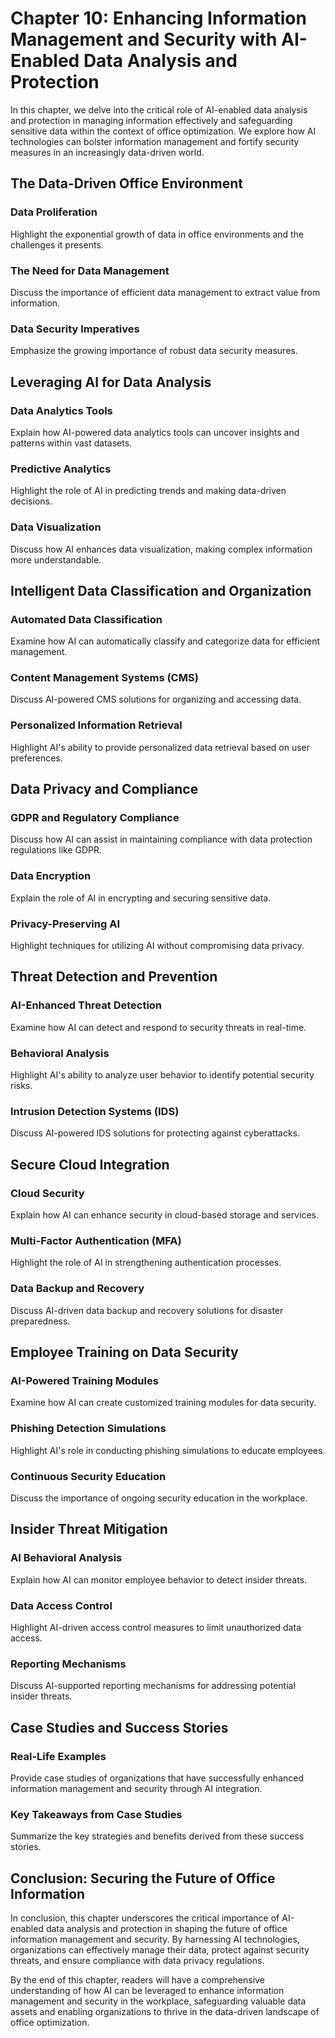 Chapter 10: Enhancing Information Management and Security with AI-Enabled Data Analysis and Protection
======================================================================================================

In this chapter, we delve into the critical role of AI-enabled data analysis and protection in managing information effectively and safeguarding sensitive data within the context of office optimization. We explore how AI technologies can bolster information management and fortify security measures in an increasingly data-driven world.

The Data-Driven Office Environment
----------------------------------

### Data Proliferation

Highlight the exponential growth of data in office environments and the challenges it presents.

### The Need for Data Management

Discuss the importance of efficient data management to extract value from information.

### Data Security Imperatives

Emphasize the growing importance of robust data security measures.

Leveraging AI for Data Analysis
-------------------------------

### Data Analytics Tools

Explain how AI-powered data analytics tools can uncover insights and patterns within vast datasets.

### Predictive Analytics

Highlight the role of AI in predicting trends and making data-driven decisions.

### Data Visualization

Discuss how AI enhances data visualization, making complex information more understandable.

Intelligent Data Classification and Organization
------------------------------------------------

### Automated Data Classification

Examine how AI can automatically classify and categorize data for efficient management.

### Content Management Systems (CMS)

Discuss AI-powered CMS solutions for organizing and accessing data.

### Personalized Information Retrieval

Highlight AI's ability to provide personalized data retrieval based on user preferences.

Data Privacy and Compliance
---------------------------

### GDPR and Regulatory Compliance

Discuss how AI can assist in maintaining compliance with data protection regulations like GDPR.

### Data Encryption

Explain the role of AI in encrypting and securing sensitive data.

### Privacy-Preserving AI

Highlight techniques for utilizing AI without compromising data privacy.

Threat Detection and Prevention
-------------------------------

### AI-Enhanced Threat Detection

Examine how AI can detect and respond to security threats in real-time.

### Behavioral Analysis

Highlight AI's ability to analyze user behavior to identify potential security risks.

### Intrusion Detection Systems (IDS)

Discuss AI-powered IDS solutions for protecting against cyberattacks.

Secure Cloud Integration
------------------------

### Cloud Security

Explain how AI can enhance security in cloud-based storage and services.

### Multi-Factor Authentication (MFA)

Highlight the role of AI in strengthening authentication processes.

### Data Backup and Recovery

Discuss AI-driven data backup and recovery solutions for disaster preparedness.

Employee Training on Data Security
----------------------------------

### AI-Powered Training Modules

Examine how AI can create customized training modules for data security.

### Phishing Detection Simulations

Highlight AI's role in conducting phishing simulations to educate employees.

### Continuous Security Education

Discuss the importance of ongoing security education in the workplace.

Insider Threat Mitigation
-------------------------

### AI Behavioral Analysis

Explain how AI can monitor employee behavior to detect insider threats.

### Data Access Control

Highlight AI-driven access control measures to limit unauthorized data access.

### Reporting Mechanisms

Discuss AI-supported reporting mechanisms for addressing potential insider threats.

Case Studies and Success Stories
--------------------------------

### Real-Life Examples

Provide case studies of organizations that have successfully enhanced information management and security through AI integration.

### Key Takeaways from Case Studies

Summarize the key strategies and benefits derived from these success stories.

Conclusion: Securing the Future of Office Information
-----------------------------------------------------

In conclusion, this chapter underscores the critical importance of AI-enabled data analysis and protection in shaping the future of office information management and security. By harnessing AI technologies, organizations can effectively manage their data, protect against security threats, and ensure compliance with data privacy regulations.

By the end of this chapter, readers will have a comprehensive understanding of how AI can be leveraged to enhance information management and security in the workplace, safeguarding valuable data assets and enabling organizations to thrive in the data-driven landscape of office optimization.
